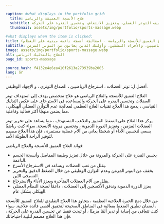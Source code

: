 ```yaml
---

caption: #what displays in the portfolio grid:
  title: علاج الأنسجة العميقة والرياضي
  subtitle: العلاج المستهدف بالضغط العميق لتخفيف التوتر العضلي، وتعزيز الانتعاش، وتحسين القدرة على الحركة.
  thumbnail: assets/img/portfolio/sports-massage.webp
  
#what displays when the item is clicked:
title: العلاج العميق للأنسجة والرياضة - (معالجة أنسجة ناعمة مبنية على العظام)
subtitle: علاج مستهدف يركز على تخفيف توتر العضلات، وتحسين الدورة الدموية، وتقليل الألم. على عكس التدليك التقليدي، تتضمن هذه الطريقة تقنيات أوستيوباثية لمعالجة الأسباب الجذرية للانزعاج، مما يجعلها مثالية للرياضيين، والأفراد النشطين، وأولئك الذين يعانون من التوتر المزمن.
image: assets/img/portfolio/sports-massage.webp
alt: العلاج بالتدليك الرياضي
page_id: sports-massage

source_hash: f4132e4e6ea410f2613a273939ba2005
lang: ar
---
```

أفضل ل: توتر العضلات ، استرجاع الرياضيين ، الصداع التوتري ، و الإجهاد الوظيفي.

العلاج العميق للأنسجة والعلاج الرياضي هو علاج متخصص يهدف إلى استهداف توتر العضلات وتحسين القدرة على الحركة والمساعدة في الاسترجاع. على عكس التدليك القياسي ، يدمج هذا العلاج تقنيات العلاج العظمي لمعالجة عدم التوازن العضلي الهيكلي ، مما يضمن منهجًا أكثر فعالية وفاعلية.

يركز هذا العلاج على الضغط العميق والتلاعب المستهدف ، مما يساعد على تحرير توتر العضلات المزمن ، وتعزيز الدورة الدموية ، وتحسين مرونة الأنسجة. سواء كنت رياضيًا يسعى لتحسين الأداء أو شخصًا يعاني من آلام عضلية مستمرة ، فإن هذا العلاج مصمم لتوفير الراحة الطويلة الأمد.

فوائد العلاج العميق للأنسجة والعلاج الرياضي:
- يحسن القدرة على الحركة والمرونة من خلال تعزيز وظيفة المفاصل وأنسجة الجسم الناعمة.
- يقلل من تعب العضلات ويساعد في الاسترجاع الأسرع.
- يخفف من التوتر المزمن وعدم التوازن الوظيفي من خلال الضغط الدقيق والتحرير النسيجي اللين.
- يقلل من آلام العضلات المتأخرة ويعزز الأداء والاسترجاع.
- يعزز الدورة الدموية وتدفق الأكسجين إلى العضلات ، داعمًا لصحة النظام العضلي الهيكلي بشكل عام.

من خلال دمج الخبرة العلاجية العظمية ، يتجاوز هذا العلاج التقليدي للعلاج العميق للأنسجة ، لضمان تطبيق الضغط بفعالية في المناطق الصحيحة لتحقيق أقصى فائدة علاجية. سواء كنت تتعافى من إصابة أو تدير ألمًا مزمنًا ، أو تبحث فقط عن تحسين القدرة على الحركة ، فإن هذا العلاج مصمم لتلبية احتياجاتك.